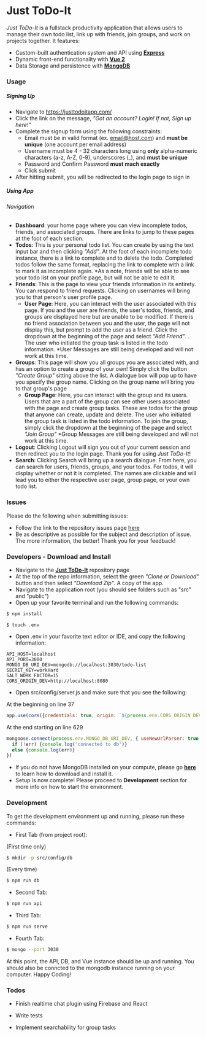 # Just ToDo-It

_Just ToDo-It_ is a fullstack productivity application that allows users to manage their own todo list, link up with friends, join groups, and work on projects together. It features:
* Custom-built authentication system and API using **[Express][expressjs]**
* Dynamic front-end functionality with **[Vue 2][vue]**
* Data Storage and persistence with **[MongoDB][mongodb]**


### Usage

##### Signing Up
  * Navigate to https://justtodoitapp.com/
  * Click the link on the message, _"Got an account? Login! If not, Sign up here!"_
  * Complete the signup form using the following constraints:
    * Email must be in valid format (ex. email@host.com) and **must be unique** (one account per email address)
    * Username must be 4 - 32 characters long using **only** alpha-numeric characters (a-z, A-Z, 0-9), underscores (_), and **must be unique**
    * Password and Confirm Password **must mach exactly**
    * Click submit
  * After hitting submit, you will be redirected to the login page to sign in

##### Using App
###### Navigation
* **Dashboard**: your home page where you can view incomplete todos, friends, and associated groups. There are links to jump to these pages at the foot of each section.
* **Todos**: This is your personal todo list. You can create by using the text input bar and then clicking _"Add"_. At the foot of each incomplete todo instance, there is a link to complete and to delete the todo. Completed todos follow the same format, replacing the link to complete with a link to mark it as incomplete again. *As a note, friends will be able to see your todo list on your profile page, but will not be able to edit it.
* **Friends**: This is the page to view your friends information in its entirety. You can respond to friend requests. Clicking on usernames will bring you to that person's user profile page.
  * **User Page**: Here, you can interact with the user associated with this page. If you and the user are friends, the user's todos, friends, and groups are displayed here but are unable to be modified. If there is no friend association between you and the user, the page will not display this, but prompt to add the user as a friend. Click the dropdown at the beginning of the page and select _"Add Friend"_. . The user who initiated the group task is listed in the todo information. *User Messages are still being developed and will not work at this time.
* **Groups**: This page will show you all groups you are associated with, and has an option to create a group of your own! Simply click the button _"Create Group"_ sitting above the list. A dialogue box will pop up to have you specify the group name. Clicking on the group name will bring you to that group's page
  * **Group Page**: Here, you can interact with the group and its users. Users that are a part of the group can see other users associated with the page and create group tasks. These are todos for the group that anyone can create, update and delete. The user who initiated the group task is listed in the todo information. To join the group, simply click the dropdown at the beginning of the page and select _"Join Group"_ *Group Messages are still being developed and will not work at this time.
* **Logout**: Clicking Logout will sign you out of your current session and then redirect you to the login page. Thank you for using _Just ToDo-It_!
* **Search**: Clicking Search will bring up a search dialogue. From here, you can search for users, friends, groups, and your todos. For todos, it will display whether or not it is completed. The names are clickable and will lead you to either the respective user page, group page, or your own todo list.

### Issues

Please do the following when submitting issues:

* Follow the link to the repository issues page [here][submitIssues]
* Be as descriptive as possible for the subject and description of issue. The more information, the better! Thank you for your feedback!

### Developers - Download and Install

  * Navigate to the **[Just ToDo-It][justtodoit]** repository page
  * At the top of the repo information, select the green _"Clone or Download"_ button and then select _"Download Zip"_. A copy of the app.
  * Navigate to the application root (you should see folders such as "src" and "public")
  * Open up your favorite terminal and run the following commands:
```sh
$ npm install
```
```
$ touch .env
```
  * Open .env in your favorite text editor or IDE, and copy the following information:
```
API_HOST=localhost
API_PORT=3000
MONGO_DB_URI_DEV=mongodb://localhost:3030/todo-list
SECRET_KEY=workHard
SALT_WORK_FACTOR=15
CORS_ORIGIN_DEV=http://localhost:8080
```
  * Open src/config/server.js and make sure that you see the following:

 At the beginning on line 37
```js
app.use(cors({credentials: true, origin: `${process.env.CORS_ORIGIN_DEV}`}));
```
At the end starting on line 629 
```js
mongoose.connect(process.env.MONGO_DB_URI_DEV, { useNewUrlParser: true }, err => {
  if (!err) {console.log('connected to db')} 
  else {console.log(err)}
})
```
  * If you do not have MongoDB installed on your compute, please go **[here][mongodb]** to learn how to download and install it.
  * Setup is now complete! Please proceed to **Development** section for more info on how to start the environment.

### Development

To get the development environment up and running, please run these commands:

* First Tab (from project root):

(First time only)
```sh
$ mkdir -p src/config/db
```
(Every time)
```sh
$ npm run db
```

*  Second Tab:
```sh
$ npm run api
```

* Third Tab:
```sh
$ npm run serve
```

* Fourth Tab:
```sh
$ mongo --port 3030
```

At this point, the API, DB, and Vue instance should be up and running. You should also be conncted to the mongodb instance running on your computer. Happy Coding!

### Todos

* Finish realtime chat plugin using Firebase and React
* Write tests
* Implement searchability for group tasks

   [expressjs]: https://expressjs.com/
   [vue]: https://vuejs.org/
   [mongodb]: https://www.mongodb.com/
   [submitIssues]: https://github.com/adubenion/vue-todo-app/issues/new
   [justtodoit]: https://github.com/adubenion/vue-todo-app/
